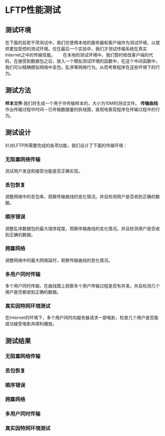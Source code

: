 # LFTP性能测试
## 测试环境
在下面的前若干项测试中，我们仅使用本地的服务器和客户端作为测试环境，以提供更加受控的测试环境。仅在最后一个实验中，我们才测试传输系统在真实Internet之中的传输性能。　　
在本地的测试环境中，我们暂时修改客户端的代码，在接受到数据包之后，放入一个模拟测试环境的函数中，在这个中间函数中，我们可以精确模拟网络中丢包，乱序等网络行为。从而考察程序在这些环境下的行为。
## 测试方法
**样本文件**:我们将生成一个用于作传输样本的，大小为10M的测试文件。
**传输曲线**:作出传输过程中时间－已传输数据量的折线图，直观地表现程序在传输过程中的行为。
## 测试设计
针对LFTP所需要完成的各项功能，我们设计了下面的传输环境：
### 无阻塞网络传输
测试用户发送和接受功能是否正确实现。
### 丢包恢复
调整网络中的丢包率，观察传输曲线的变化情况。并且检测用户是否收到正确的数据。
### 顺序错误
调整乱序数据包的最大错序程度，观察传输曲线的变化情况。并且检测用户是否收到正确的数据。
### 拥塞网络
调整网络中的最大网络延时，观察传输曲线的变化情况。
### 多用户同时传输
多个用户同时传输，在曲线图上观察多个用户传输过程是否有并发。并且检测几个用户是否都收到正确的数据。
### 真实因特网环境测试
在Internet的环境下，多个用户同时向服务器请求一部电影，检查几个用户是否能成功接受电影并顺利播放。
## 测试结果
### 无阻塞网络传输
### 丢包恢复
### 顺序错误
### 拥塞网络
### 多用户同时传输
### 真实因特网环境测试